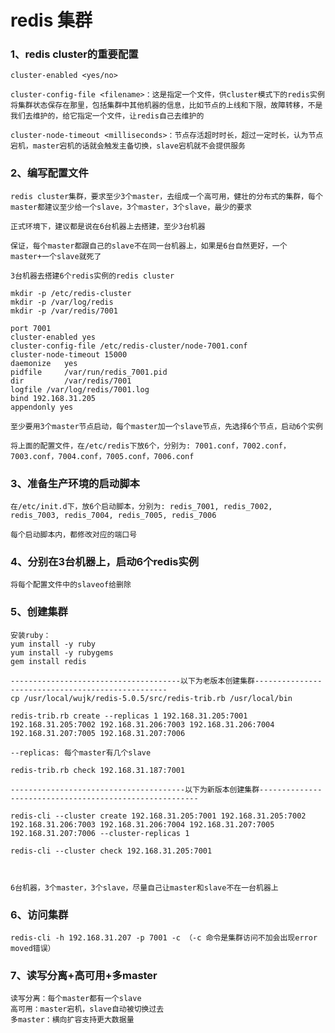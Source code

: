 # redis 集群
### 1、redis cluster的重要配置
    cluster-enabled <yes/no>
    
    cluster-config-file <filename>：这是指定一个文件，供cluster模式下的redis实例将集群状态保存在那里，包括集群中其他机器的信息，比如节点的上线和下限，故障转移，不是我们去维护的，给它指定一个文件，让redis自己去维护的
    
    cluster-node-timeout <milliseconds>：节点存活超时时长，超过一定时长，认为节点宕机，master宕机的话就会触发主备切换，slave宕机就不会提供服务

### 2、编写配置文件
    
    redis cluster集群，要求至少3个master，去组成一个高可用，健壮的分布式的集群，每个master都建议至少给一个slave，3个master，3个slave，最少的要求
    
    正式环境下，建议都是说在6台机器上去搭建，至少3台机器
    
    保证，每个master都跟自己的slave不在同一台机器上，如果是6台自然更好，一个master+一个slave就死了
    
    3台机器去搭建6个redis实例的redis cluster
    
    mkdir -p /etc/redis-cluster
    mkdir -p /var/log/redis
    mkdir -p /var/redis/7001
    
    port 7001
    cluster-enabled yes
    cluster-config-file /etc/redis-cluster/node-7001.conf
    cluster-node-timeout 15000
    daemonize	yes							
    pidfile		/var/run/redis_7001.pid 						
    dir 		/var/redis/7001		
    logfile /var/log/redis/7001.log
    bind 192.168.31.205	
    appendonly yes
    
    至少要用3个master节点启动，每个master加一个slave节点，先选择6个节点，启动6个实例
    
    将上面的配置文件，在/etc/redis下放6个，分别为: 7001.conf，7002.conf，7003.conf，7004.conf，7005.conf，7006.conf

### 3、准备生产环境的启动脚本

    在/etc/init.d下，放6个启动脚本，分别为: redis_7001, redis_7002, redis_7003, redis_7004, redis_7005, redis_7006
    
    每个启动脚本内，都修改对应的端口号

### 4、分别在3台机器上，启动6个redis实例

    将每个配置文件中的slaveof给删除

### 5、创建集群
    安装ruby：
    yum install -y ruby
    yum install -y rubygems
    gem install redis
    
    --------------------------------------以下为老版本创建集群--------------------------------------------------
    cp /usr/local/wujk/redis-5.0.5/src/redis-trib.rb /usr/local/bin
    
    redis-trib.rb create --replicas 1 192.168.31.205:7001 192.168.31.205:7002 192.168.31.206:7003 192.168.31.206:7004 192.168.31.207:7005 192.168.31.207:7006
    
    --replicas: 每个master有几个slave
    
    redis-trib.rb check 192.168.31.187:7001
    
    ---------------------------------------以下为新版本创建集群--------------------------------------------------------
    
    redis-cli --cluster create 192.168.31.205:7001 192.168.31.205:7002 192.168.31.206:7003 192.168.31.206:7004 192.168.31.207:7005 192.168.31.207:7006 --cluster-replicas 1 
    
    redis-cli --cluster check 192.168.31.205:7001
    
    
    
    6台机器，3个master，3个slave，尽量自己让master和slave不在一台机器上
 
### 6、访问集群
    redis-cli -h 192.168.31.207 -p 7001 -c （-c 命令是集群访问不加会出现error moved错误）
       
### 7、读写分离+高可用+多master
    读写分离：每个master都有一个slave
    高可用：master宕机，slave自动被切换过去
    多master：横向扩容支持更大数据量